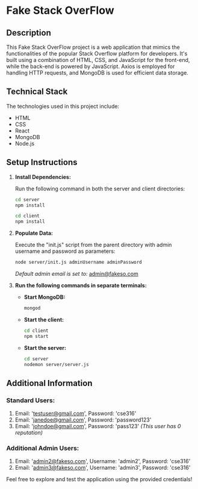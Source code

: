 # Fake Stack OverFlow

## Description

This Fake Stack OverFlow project is a web application that mimics the functionalities of the popular Stack Overflow platform for developers. It's built using a combination of HTML, CSS, and JavaScript for the front-end, while the back-end is powered by JavaScript. Axios is employed for handling HTTP requests, and MongoDB is used for efficient data storage.

## Technical Stack

The technologies used in this project include:

- <i class="icon fab fa-html5"></i> HTML
- <i class="icon fab fa-css3"></i> CSS
- <i class="icon fab fa-react"></i> React
- <i class="icon fab fa-envira"></i> MongoDB
- <i class="icon fab fa-node"></i> Node.js

## Setup Instructions

1. **Install Dependencies:**

   Run the following command in both the server and client directories:

   ```bash
   cd server
   npm install
   ```
   ```bash
   cd client
   npm install
   ```

2. **Populate Data:**

   Execute the "init.js" script from the parent directory with admin username and password as parameters:

   ```bash
   node server/init.js adminUsername adminPassword
   ```

   *Default admin email is set to:* admin@fakeso.com

3. **Run the following commands in separate terminals:**

   - **Start MongoDB:**

     ```bash
     mongod
     ```

   - **Start the client:**

     ```bash
     cd client
     npm start
     ```

   - **Start the server:**

     ```bash
     cd server
     nodemon server/server.js
     ```

## Additional Information

### Standard Users:

1. Email: 'testuser@gmail.com', Password: 'cse316'
2. Email: 'janedoe@gmail.com', Password: 'password123'
3. Email: 'johndoe@gmail.com', Password: 'pass123' *(This user has 0 reputation)*

### Additional Admin Users:

1. Email: 'admin2@fakeso.com', Username: 'admin2', Password: 'cse316'
2. Email: 'admin3@fakeso.com', Username: 'admin3', Password: 'cse316'

Feel free to explore and test the application using the provided credentials!
